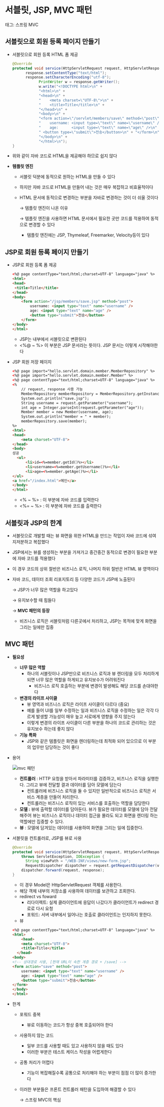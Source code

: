 # 서블릿, JSP, MVC 패턴

태그: 스프링 MVC

## 서블릿으로 회원 등록 페이지 만들기

- 서블릿으로 회원 등록 HTML 폼 제공
    
    ```java
    @Override
    protected void service(HttpServletRequest request, HttpServletResponseresponse) throws ServletException, IOException {
          response.setContentType("text/html");
          response.setCharacterEncoding("utf-8");
    			PrintWriter w = response.getWriter();
    			w.write("<!DOCTYPE html>\n" +
    			"<html>\n" +
    			"<head>\n" +
    			"    <meta charset=\"UTF-8\">\n" +
    			"    <title>Title</title>\n" +
    			"</head>\n" +
    			"<body>\n" +
    			"<form action=\"/servlet/members/save\" method=\"post\">\n" +
    			"    username: <input type=\"text\" name=\"username\" />\n" +
    			"    age:      <input type=\"text\" name=\"age\" />\n" +
    			" <button type=\"submit\">전송</button>\n" + "</form>\n" +
    			"</body>\n" +
    			"</html>\n");
    }
    ```
    
- 위와 같이 자바 코드로 HTML을 제공해야 하므로 쉽지 않다
- **템플릿 엔진**
    - 서블릿 덕분에 동적으로 원하는 HTML을 만들 수 있다
    - 하지만 자바 코드로 HTML을 만들어 내는 것은 매우 복잡하고 비효율적이다
    - HTML 문서에 동적으로 변경하는 부분을 자바로 변경하는 것이 더 쉬울 것이다
        
        → 템플릿 엔진이 나온 이유
        
        → 템플릿 엔진을 사용하면 HTML 문서에서 필요한 곳만 코드를 적용하여 동적으로 변경할 수 있다
        
        - 템플릿 엔진에는 JSP, Thymeleaf, Freemarker, Velocity등이 있다

## JSP로 회원 등록 페이지 만들기

- JSP로 회원 등록 폼 제공
    
    ```html
    <%@ page contentType="text/html;charset=UTF-8" language="java" %>
    <html>
    <head>
     <title>Title</title>
    </head>
    <body>
    	<form action="/jsp/members/save.jsp" method="post"> 
    		username: <input type="text" name="username" /> 
    		age: <input type="text" name="age" /> 
    		<button type="submit">전송</button>
    	</form>
    </body>
    </html>
    ```
    
    - JSP는 내부에서 서블릿으로 변환된다
    - <%@ ~ %> 이 부분은 JSP 문서라는 뜻이다. JSP 문서는 이렇게 시작해야한다
- JSP 회원 저장 페이지
    
    ```html
    <%@ page import="hello.servlet.domain.member.MemberRepository" %>
    <%@ page import="hello.servlet.domain.member.Member" %>
    <%@ page contentType="text/html;charset=UTF-8" language="java" %>
    <% 
    	// request, response 사용 가능
    	MemberRepository memberRepository = MemberRepository.getInstance();
    	System.out.println("save.jsp");
    	String username = request.getParameter("username");
    	int age = Integer.parseInt(request.getParameter("age"));
    	Member member = new Member(username, age);
    	System.out.println("member = " + member);
    	memberRepository.save(member);
    %>
    <html>
    <head>
        <meta charset="UTF-8">
    </head>
    <body>
    성공
      <ul>
          <li>id=<%=member.getId()%></li>
          <li>username=<%=member.getUsername()%></li>
          <li>age=<%=member.getAge()%></li>
    </ul>
    <a href="/index.html">메인</a>
    </body>
    </html>
    ```
    
    - <% ~ %> : 이 부분에 자바 코드를 입력한다
    - <%= ~ %> : 이 부분에 자바 코드를 출력한다

## 서블릿과 JSP의 한계

- 서블릿으로 개발할 때는 뷰 화면을 위한 HTML을 만드는 작업이 자바 코드에 섞여 지저분하고 복잡했다
- JSP에서는 뷰를 생성하는 부분을 가져가고 중간중간 동적으로 변경이 필요한 부분에 자바 코드를 적용했다
- 이 경우 코드의 상위 절반은 비즈니스 로직, 나머지 하위 절반은 HTML 뷰 영역이다
- 자바 코드, 데이터 조회 리포지토리 등 다양한 코드가 JSP에 노출된다
    
    → JSP가 너무 많은 역할을 하고있다
    
    → 유지보수할 때 힘들다
    
    → **MVC 패턴의 등장**
    
    - 비즈니스 로직은 서블릿처럼 다른곳에서 처리하고, JSP는 목적에 맞게 화면을 그리는 일에만 집중

## MVC 패턴

- **필요성**
    - **너무 많은 역할**
        - 하나의 서블릿이나 JSP만으로 비즈니스 로직과 뷰 렌더링을 모두 처리하게 되면 너무 많은 역할을 하게되고 유지보수가 어려워진다
            - 비즈니스 로직 호출하는 부분에 변경이 발생해도 해당 코드를 손대야한다
    - **변경의 라이프 사이클**
        - 뷰 영역과 비즈니스 로직은 라이프 사이클이 다르다 (중요)
        - 예를 들어 UI를 일부 수정하는 일과 비즈니스 로직을 수정하는 일은 각각 다르게 발생할 가능성이 매우 높고 서로에게 영향을 주지 않는다
        - 이렇게 변경의 라이프 사이클이 다른 부분을 하나의 코드로 관리하는 것은 유지보수 하는데 좋지 않다
    - **기능 특화**
        - JSP와 같은 템플릿은 화면을 렌더링하는데 최적화 되어 있으므로 이 부분의 업무만 담당하는 것이 좋다
- 용어
    
    ![mvc 패턴](./%EC%84%9C%EB%B8%94%EB%A6%BF%2C%20JSP%2C%20MVC%20%ED%8C%A8%ED%84%B4/mvc.png)
    
    - **컨트롤러** : HTTP 요청을 받아서 파라미터를 검증하고, 비즈니스 로직을 실행한다. 그리고 뷰에 전달할 결과 데이터를 담아 모델에 담는다
        - 컨트롤러에 비즈니스 로직을 둘 수 있지만 일반적으로 비즈니스 로직은 서비스 계층을 만들어 처리한다.
        - 컨트롤러는 비즈니스 로직이 있는 서비스를 호출하는 역할을 담당한다
    - **모델 :** 뷰에 출력할 데이터를 담아둔다. 뷰가 필요한 데이터를 모델에 담아 전달해주어 뷰는 비즈니스 로직이나 데이터 접근을 몰라도 되고 화면을 렌더링 하는 역할에만 집중할 수 있다.
    - **뷰** : 모델에 담겨있는 데이터를 사용하여 화면을 그리는 일에 집중한다.
- 서블릿을 컨트롤러로, JSP를 뷰로 사용
    
    ```java
    @Override
    protected void service(HttpServletRequest request, HttpServletResponseresponse)
    	throws ServletException, IOException {
    	  String viewPath = "/WEB-INF/views/new-form.jsp";
    	  RequestDispatcher dispatcher = request.getRequestDispatcher(viewPath);
        dispatcher.forward(request, response);
    }
    ```
    
    - 이 경우 Model은 HttpServletRequest 객체를 사용한다.
    - 해당 객체 내부의 저장소를 사용하여 데이터를 보관하고 조회한다.
    - redirect vs foward
        - 리다이렉트: 실제 클라이언트에 응답이 나갔다가 클라이언트가 redirect 경로로 다시 요청
        - 포워드: 서버 내부에서 일어나는 호출로 클라이언트는 인지하지 못한다.
    - 뷰
    
    ```html
    <%@ page contentType="text/html;charset=UTF-8" language="java" %>
    <html>
    	<head>
        <meta charset="UTF-8">
        <title>Title</title>
      </head>
    <body>
    <!-- 상대경로 사용, [현재 URL이 속한 계층 경로 + /save] --> 
    <form action="save" method="post">
    	username: <input type="text" name="username" /> 
    	age: <input type="text" name="age" /> 
    	<button type="submit">전송</button>
    </form>
    </body>
    </html>
    ```
    
- 한계
    - 포워드 중복
        - 뷰로 이동하는 코드가 항상 중복 호출되어야 한다
    - 사용하지 않는 코드
        - 일부 코드를 사용할 때도 있고 사용하지 않을 때도 있다
        - 이러한 부분은 테스트 케이스 작성을 어렵게한다
    - 공통 처리가 어렵다
        - 기능이 복잡해질수록 공통으로 처리해야 하는 부분이 점점 더 많이 증가한다
    - 이러한 부분들은 프론트 컨트롤러 패턴을 도입하여 해결할 수 있다
        
        → 스프링 MVC의 핵심